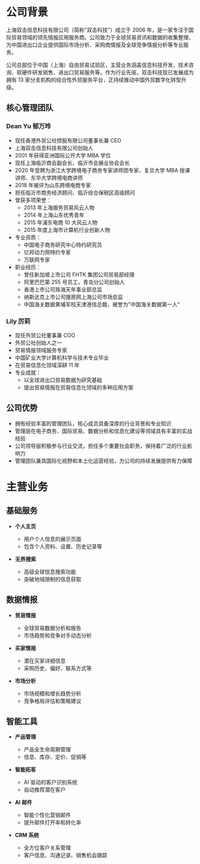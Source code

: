 # 公司背景

上海双击信息科技有限公司（简称"双击科技"）成立于 2006 年，是一家专注于国际贸易领域的领先情报应用服务商。公司致力于全球贸易资讯和数据的收集整理，为中国进出口企业提供国际市场分析、采购商情报及全球竞争情报分析等专业服务。

公司总部位于中国（上海）自由贸易试验区，主营业务涵盖信息科技开发、技术咨询、软硬件研发销售、进出口贸易服务等。作为行业先驱，双击科技现已发展成为拥有 13 家分支机构的综合性外贸服务平台，正持续推动中国外贸数字化转型升级。

## 核心管理团队

### Dean Yu 郁万玲

- 现任香港外贸公社控股有限公司董事长兼 CEO
- 上海双击信息科技有限公司创始人
- 2001 年获得亚洲国际公开大学 MBA 学位
- 现任上海临沂商会副会长、临沂市会展业协会会长
- 2020 年受聘为浙江大学跨境电子商务专家讲师团专家、复旦大学 MBA 授课讲师、东华大学跨境电商讲师
- 2018 年被评为山东跨境电商专家
- 担任临沂市商务经济顾问、临沂综合保税区高级顾问
- 曾获多项荣誉：
  - 2013 年上海服务贸易风云人物
  - 2014 年上海山东优秀青年
  - 2015 年浦东电商 10 大风云人物
  - 2015 年度上海市计算机行业创新人物
- 专业资质：
  - 中国电子商务研究中心特约研究员
  - 亿邦动力网特约专家
  - 万联网专家
- 职业经历：
  - 曾任新加坡上市公司 FHTK 集团公司贸易部经理
  - 阿里巴巴第 255 号员工，青岛分公司创始人
  - 香港上市公司珠海天年事业部总监
  - 纳斯达克上市公司搜房网上海公司市场总监
  - 中国海关数据黄埔军校天津港信总裁，被誉为"中国海关数据第一人"

### Lily 厉莉

- 现任外贸公社董事兼 COO
- 外贸公社创始人之一
- 贸易情报领域服务专家
- 中国矿业大学计算机科学与技术专业毕业
- 在贸易信息化领域深耕 11 年
- 专业成就：
  - 以全球进出口贸易数据为研究基础
  - 提出贸易情报在贸易信息化领域的多种应用方案

## 公司优势

- 拥有经验丰富的管理团队，核心成员具备深厚的行业背景和专业知识
- 管理层在电子商务、国际贸易、数据分析和信息化建设等领域具有丰富的实战经验
- 公司领导层积极参与行业交流，担任多个重要社会职务，保持着广泛的行业影响力
- 管理团队兼具国际化视野和本土化运营经验，为公司的持续发展提供有力保障

# 主营业务

## 基础服务

- **个人主页**

  - 用户个人信息的展示页面
  - 包含个人资料、设置、历史记录等

- **无界搜索**
  - 高级全球信息搜索功能
  - 突破地域限制的信息获取

## 数据情报

- **贸易情报**

  - 全球贸易数据分析和报告
  - 市场趋势和竞争对手动态分析

- **买家情报**

  - 潜在买家详细信息
  - 采购历史、偏好、联系方式等

- **市场分析**
  - 市场规模和增长趋势分析
  - 竞争格局评估和策略建议

## 智能工具

- **产品管理**

  - 产品全生命周期管理
  - 信息、库存、定价、促销等

- **智能拓客**

  - AI 驱动的客户识别系统
  - 自动推荐潜在客户

- **AI 邮件**

  - 智能个性化营销邮件
  - 提升邮件打开率和转化率

- **CRM 系统**
  - 全方位客户关系管理
  - 客户信息、沟通记录、销售机会跟踪
